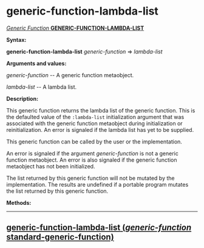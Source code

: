 generic-function-lambda-list
============================

[*Generic Function* **GENERIC-FUNCTION-LAMBDA-LIST**]()

**Syntax:**

**generic-function-lambda-list** *generic-function* => *lambda-list*

**Arguments and values:**

*generic-function* -- A generic function metaobject.

*lambda-list* -- A lambda list.

**Description:**

This generic function returns the lambda list of the generic function. This is the defaulted value of the `:lambda-list` initialization argument that was associated with the generic function metaobject during initialization or reinitialization. An error is signaled if the lambda list has yet to be supplied.

This generic function can be called by the user or the implementation.

An error is signaled if the argument *generic-function* is not a generic function metaobject. An error is also signaled if the generic function metaobject has not been initialized.

The list returned by this generic function will not be mutated by the implementation. The results are undefined if a portable program mutates the list returned by this generic function.

**Methods:**

  ----------------------------------------------------------------------------------------------------------------------------------------------
  [**generic-function-lambda-list** (*generic-function* standard-generic-function)](generic-function-lambda-list-standard-generic-function.md)
  ----------------------------------------------------------------------------------------------------------------------------------------------


